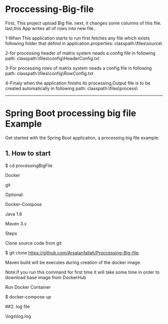 # Proccessing-Big-file
First,  This project upload  Big file. next, it changes some  columns of this file. last,this App writes all of rows into new file.. 



1-When This application starts to run first fetches any file which exists following folder that defind in application.properties:
classpath:\\files\\source\\

2-for processing header of matrix system neads a config file in following path:
classpath:\\files\\config\\HeaderConfig.txt

3-For processing rows of matrix system neads a config file in following path:
classpath:\\files\\config\\RowConfig.txt


4-Finaly when the application finishs its processing,Output file is to be created automatically in following path:
classpath:\\files\\process\\


----------------------------------------------------------------------
# Spring Boot processing big file Example
Get started with the Spring Boot application, a processing big file example.



## 1. How to start

$ cd processingBigFile

Docker

git

Optional:

Docker-Compose

Java 1.8

Maven 3.x

Steps

Clone source code from git

$ git clone https://github.com/Arsalanfallah/Proccessing-Big-file.


Maven build will be executes during creation of the docker image.

Note:if you run this command for first time it will take some time in order to download base image from DockerHub

Run Docker Container

$ docker-compose up

##2. log file

  \logs\log.log























